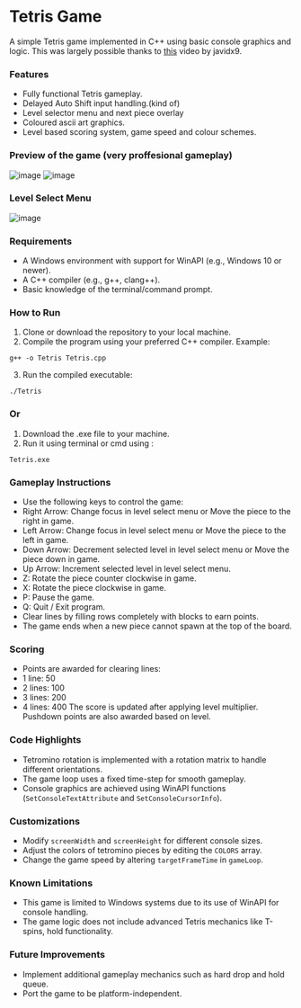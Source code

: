 # Tetris Game

A simple Tetris game implemented in C++ using basic console graphics and logic. This was largely possible thanks to [this](https://youtu.be/8OK8_tHeCIA?si=s-Qwhgbe2SkM95fB) video by javidx9.

### Features
- Fully functional Tetris gameplay.
- Delayed Auto Shift input handling.(kind of)
- Level selector menu and next piece overlay
- Coloured ascii art graphics.
- Level based scoring system, game speed and colour schemes.

### Preview of the game (very proffesional gameplay)

![image](https://github.com/user-attachments/assets/ab3ce152-c78e-4726-bf3b-1d94fb66c282)        ![image](https://github.com/user-attachments/assets/2cdec77c-2874-417e-b86e-e03157433ee6)

### Level Select Menu
![image](https://github.com/user-attachments/assets/86e41307-c49d-4fb6-8532-39f2ac289f4c)

### Requirements
- A Windows environment with support for WinAPI (e.g., Windows 10 or newer).
- A C++ compiler (e.g., g++, clang++).
- Basic knowledge of the terminal/command prompt.

### How to Run
1. Clone or download the repository to your local machine.
2. Compile the program using your preferred C++ compiler. Example:
```
g++ -o Tetris Tetris.cpp
```
3. Run the compiled executable:
```
./Tetris
```

### Or
1. Download the .exe file to your machine.
2. Run it using terminal or cmd using :
```
Tetris.exe
```

### Gameplay Instructions
- Use the following keys to control the game:
- Right Arrow: Change focus in level select menu or Move the piece to the right in game.
- Left Arrow: Change focus in level select menu or  Move the piece to the left in game.
- Down Arrow: Decrement selected level in level select menu or Move the piece down in game.
- Up Arrow: Increment selected level in level select menu.
- Z: Rotate the piece counter clockwise in game.
- X: Rotate the piece clockwise in game.
- P: Pause the game.
- Q: Quit / Exit program.
- Clear lines by filling rows completely with blocks to earn points.
- The game ends when a new piece cannot spawn at the top of the board.

### Scoring
- Points are awarded for clearing lines:
- 1 line: 50 
- 2 lines: 100 
- 3 lines: 200 
- 4 lines: 400 
The score is updated after applying level multiplier.
Pushdown points are also awarded based on level.

### Code Highlights
- Tetromino rotation is implemented with a rotation matrix to handle different orientations.
- The game loop uses a fixed time-step for smooth gameplay.
- Console graphics are achieved using WinAPI functions (`SetConsoleTextAttribute` and `SetConsoleCursorInfo`).

### Customizations
- Modify `screenWidth` and `screenHeight` for different console sizes.
- Adjust the colors of tetromino pieces by editing the `COLORS` array.
- Change the game speed by altering `targetFrameTime` in `gameLoop`.

### Known Limitations
- This game is limited to Windows systems due to its use of WinAPI for console handling.
- The game logic does not include advanced Tetris mechanics like T-spins, hold functionality.

### Future Improvements
- Implement additional gameplay mechanics such as hard drop and hold queue.
- Port the game to be platform-independent.
